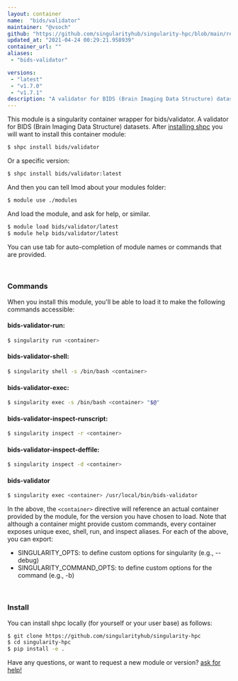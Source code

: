 ```yaml
---
layout: container
name:  "bids/validator"
maintainer: "@vsoch"
github: "https://github.com/singularityhub/singularity-hpc/blob/main/registry/bids/validator/container.yaml"
updated_at: "2021-04-24 00:29:21.958939"
container_url: ""
aliases:
 - "bids-validator"

versions:
 - "latest"
 - "v1.7.0"
 - "v1.7.1"
description: "A validator for BIDS (Brain Imaging Data Structure) datasets."
---
```


This module is a singularity container wrapper for bids/validator.
A validator for BIDS (Brain Imaging Data Structure) datasets.
After [installing shpc](#install) you will want to install this container module:

```bash
$ shpc install bids/validator
```

Or a specific version:

```bash
$ shpc install bids/validator:latest
```

And then you can tell lmod about your modules folder:

```bash
$ module use ./modules
```

And load the module, and ask for help, or similar.

```bash
$ module load bids/validator/latest
$ module help bids/validator/latest
```

You can use tab for auto-completion of module names or commands that are provided.

<br>

### Commands

When you install this module, you'll be able to load it to make the following commands accessible:

#### bids-validator-run:

```bash
$ singularity run <container>
```

#### bids-validator-shell:

```bash
$ singularity shell -s /bin/bash <container>
```

#### bids-validator-exec:

```bash
$ singularity exec -s /bin/bash <container> "$@"
```

#### bids-validator-inspect-runscript:

```bash
$ singularity inspect -r <container>
```

#### bids-validator-inspect-deffile:

```bash
$ singularity inspect -d <container>
```


#### bids-validator
       
```bash
$ singularity exec <container> /usr/local/bin/bids-validator
```



In the above, the `<container>` directive will reference an actual container provided
by the module, for the version you have chosen to load. Note that although a container
might provide custom commands, every container exposes unique exec, shell, run, and
inspect aliases. For each of the above, you can export:

 - SINGULARITY_OPTS: to define custom options for singularity (e.g., --debug)
 - SINGULARITY_COMMAND_OPTS: to define custom options for the command (e.g., -b)

<br>
  
### Install

You can install shpc locally (for yourself or your user base) as follows:

```bash
$ git clone https://github.com/singularityhub/singularity-hpc
$ cd singularity-hpc
$ pip install -e .
```

Have any questions, or want to request a new module or version? [ask for help!](https://github.com/singularityhub/singularity-hpc/issues)